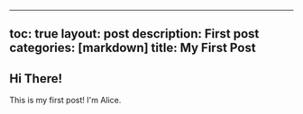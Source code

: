 ---
 toc: true
 layout: post
 description: First post
 categories: [markdown]
 title: My First Post
 ---

 ## Hi There!

This is my first post! I'm Alice. 
